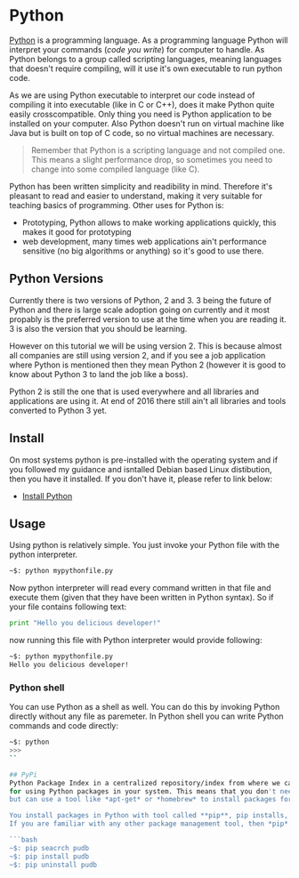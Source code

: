 # Python

[Python](https://www.python.org/) is a programming language. As a programming language Python will interpret your commands
(*code you write*) for computer to handle. As Python belongs to a group called scripting languages, meaning languages that
doesn't require compiling, will it use it's own executable to run python code.

As we are using Python executable to interpret our code instead of compiling it into executable (like in C or C++),
does it make Python quite easily crosscompatible. Only thing you need is Python application to be installed on your
computer. Also Python doesn't run on virtual machine like Java but is built on top of C code, so no virtual machines
are necessary.

> Remember that Python is a scripting language and not compiled one. This means a slight performance drop, so sometimes
> you need to change into some compiled language (like C).

Python has been written simplicity and readibility in mind. Therefore it's pleasant to read and easier to understand, making
it very suitable for teaching basics of programming. Other uses for Python is:

* Prototyping, Python allows to make working applications quickly, this makes it good for prototyping
* web development, many times web applications ain't performance sensitive (no big algorithms or anything) so it's good to use there.

## Python Versions
Currently there is two versions of Python, 2 and 3. 3 being the future of Python and there is large scale adoption going on currently
and it most propably is the preferred version to use at the time when you are reading it. 3 is also the version that you should be learning.

However on this tutorial we will be using version 2. This is because almost all companies are still using version 2, and if you see
a job application where Python is mentioned then they mean Python 2 (however it is good to know about Python 3 to land the job like a boss).

Python 2 is still the one that is used everywhere and all libraries and applications are using it. At end of 2016 there still ain't all libraries
and tools converted to Python 3 yet.

## Install
On most systems python is pre-installed with the operating system and if you followed my guidance and isntalled Debian based Linux distibution,
then you have it installed. If you don't have it, please refer to link below:

* [Install Python](https://www.python.org/downloads/)

## Usage
Using python is relatively simple. You just invoke your Python file with the python interpreter.

```bash
~$: python mypythonfile.py
```
Now python interpreter will read every command written in that file and execute them (given that they have been written in Python syntax).
So if your file contains following text:

```python
print "Hello you delicious developer!"
```

now running this file with Python interpreter would provide following:
```bash
~$: python mypythonfile.py
Hello you delicious developer!
```


### Python shell
You can use Python as a shell as well. You can do this by invoking Python directly without any file as paremeter. In Python shell you can
write Python commands and code directly:


```bash
~$: python
>>>
``

## PyPi
Python Package Index in a centralized repository/index from where we can install all our Python based packages. This is a easy to use tool
for using Python packages in your system. This means that you don't need to manually download any zip packages and install them that way,
but can use a tool like *apt-get* or *homebrew* to install packages for Python.

You install packages in Python with tool called **pip**, pip installs, removes, updates and all other stuff required for package management.
If you are familiar with any other package management tool, then *pip* will feel very familiar to you. You use it like this:

```bash
~$: pip seacrch pudb
~$: pip install pudb
~$: pip uninstall pudb
```
